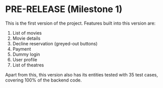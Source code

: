 # PRE-RELEASE (Milestone 1)
This is the first version of the project. Features built into this version are:

1. List of movies
2. Movie details
3. Decline reservation (greyed-out buttons)
4. Payment
5. Dummy login
6. User profile
7. List of theatres

Apart from this, this version also has its entities tested with 35 test cases, covering 100% of the backend code.
